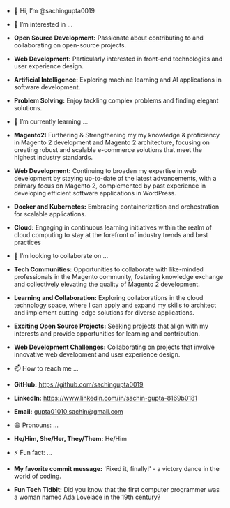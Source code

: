 - 👋 Hi, I’m @sachingupta0019  
- 👀 I’m interested in ...
- **Open Source Development:** Passionate about contributing to and collaborating on open-source projects.
- **Web Development:** Particularly interested in front-end technologies and user experience design.
- **Artificial Intelligence:** Exploring machine learning and AI applications in software development.
- **Problem Solving:** Enjoy tackling complex problems and finding elegant solutions.
  
- 🌱 I’m currently learning ...
- **Magento2:** Furthering & Strengthening my my knowledge & proficiency in Magento 2 development and Magento 2 architecture, focusing on creating robust and scalable e-commerce solutions that meet the highest industry standards.
- **Web Development:** Continuing to broaden my expertise in web development by staying up-to-date of the latest advancements, with a primary focus on Magento 2, complemented by past experience in developing efficient software applications in WordPress.
- **Docker and Kubernetes:** Embracing containerization and orchestration for scalable applications.
- **Cloud:** Engaging in continuous learning initiatives within the realm of cloud computing to stay at the forefront of industry trends and best practices
  

- 💞️ I’m looking to collaborate on ...
- **Tech Communities:** Opportunities to collaborate with like-minded professionals in the Magento community, fostering knowledge exchange and collectively elevating the quality of Magento 2 development.
- **Learning and Collaboration:** Exploring collaborations in the cloud technology space, where I can apply and expand my skills to architect and implement cutting-edge solutions for diverse applications.
- **Exciting Open Source Projects:** Seeking projects that align with my interests and provide opportunities for learning and contribution.
- **Web Development Challenges:** Collaborating on projects that involve innovative web development and user experience design.
  

- 📫 How to reach me ...
- **GitHub:** https://github.com/sachingupta0019
- **LinkedIn:** https://www.linkedin.com/in/sachin-gupta-8169b0181
- **Email:** gupta01010.sachin@gmail.com
  

- 😄 Pronouns: ...
- **He/Him, She/Her, They/Them:** He/Him
  

- ⚡ Fun fact: ...
- **My favorite commit message:** 'Fixed it, finally!' - a victory dance in the world of coding.
- **Fun Tech Tidbit:** Did you know that the first computer programmer was a woman named Ada Lovelace in the 19th century?
  



<!---
sachingupta0019/sachingupta0019 is a ✨ special ✨ repository because its `README.md` (this file) appears on your GitHub profile.
You can click the Preview link to take a look at your changes.
--->


